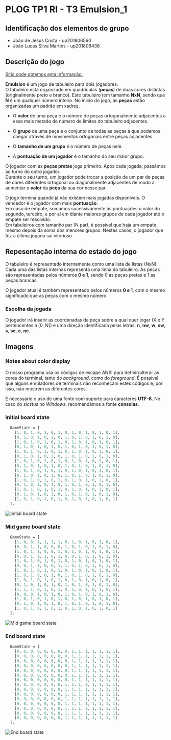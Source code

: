 # PLOG TP1 RI - T3 Emulsion\_1

## Identificação dos elementos do grupo

- João de Jesus Costa - up201806560
- João Lucas Silva Martins - up201806436

## Descrição do jogo

[Sítio onde obtemos esta informação.](https://boardgamegeek.com/boardgame/311851/emulsion)

**Emulsion** é um jogo de tabuleiro para dois jogadores.  
O tabuleiro está organizado em quadrículas (**peças**) de duas cores distintas
(originalmente preto e branco). Este tabuleiro tem tamanho **NxN**, sendo que
**N** é um qualquer número inteiro. No ínicio do jogo, as **peças** estão
organizadas um padrão em xadrez.

- O **valor** de uma peça é o número de peças ortogonalmente adjacentes a essa
  mais metade do número de limites do tabuleiro adjacentes.

- O **grupo** de uma peça é o conjunto de todas as peças a que podemos chegar
  através de movimentos ortogonais entre peças adjacentes.

- O **tamanho de um grupo** é o número de peças nele.

- A **pontuação de um jogador** é o tamanho do seu maior grupo.

O jogador com as **peças pretas** joga primeiro. Após cada jogada, passámos ao
turno do outro jogador.  
Durante o seu turno, um jogador pode trocar a posição de um par de peças de
cores diferentes ortogonal ou diagonalmente adjacentes de modo a aumentar
o **valor** da **peça** da sua cor nesse par.

O jogo termina quando já não existem mais jogadas disponíveis. O vencedor
é o jogador com mais **pontuação**.  
Em caso de empate, somamos sucessivamente às pontuações o valor do segundo,
terceiro, e por aí em diante maiores grupos de cada jogador até o empate
ser resolvido.  
Em tabuleiros com tamanho par (N par), é possível que haja um empate mesmo
depois da soma dos menores grupos. Nestes casos, o jogador que fez a última
jogada sai vitorioso.

## Repesentação interna do estado do jogo

O tabuleiro é representado internamente como uma lista de listas (NxN). Cada
uma das listas internas representa uma linha do tabuleiro. As peças são
representadas pelos números **0 e 1**, sendo 0 as peças pretas e 1 as peças
brancas.

O jogador atual é também representado pelos números **0 e 1**, com o mesmo
significado que as peças com o mesmo número.

### Escolha da jogada

O jogador irá inserir as coordenadas da peça sobre a qual quer jogar (X e Y
pertencentes a [0, N[) e uma direção identificada pelas letras:
**n**, **nw**, **w**, **sw**, **s**, **se**, **e**, **ne**.

## Imagens

### Notes about color display

O nosso programa usa os códigos de escape ANSI para definir/alterar as cores
do terminal, tanto do _background_, como do _foreground_. É possível que
alguns emuladores de terminais não reconheçam estes códigos e, por isso, não
mostrem as diferentes cores.

É necessário o uso de uma fonte com suporte para caracteres **UTF-8**. No
caso do _sicstus_ no _Windows_, recomendámos a fonte **consolas**.

### Initial board state

```pl
  GameState = [
    [1, 0, 1, 0, 1, 0, 1, 0, 1, 0, 1, 0, 1, 0, 1],
    [0, 1, 0, 1, 0, 1, 0, 1, 0, 1, 0, 1, 0, 1, 0],
    [1, 0, 1, 0, 1, 0, 1, 0, 1, 0, 1, 0, 1, 0, 1],
    [0, 1, 0, 1, 0, 1, 0, 1, 0, 1, 0, 1, 0, 1, 0],
    [1, 0, 1, 0, 1, 0, 1, 0, 1, 0, 1, 0, 1, 0, 1],
    [0, 1, 0, 1, 0, 1, 0, 1, 0, 1, 0, 1, 0, 1, 0],
    [1, 0, 1, 0, 1, 0, 1, 0, 1, 0, 1, 0, 1, 0, 1],
    [0, 1, 0, 1, 0, 1, 0, 1, 0, 1, 0, 1, 0, 1, 0],
    [1, 0, 1, 0, 1, 0, 1, 0, 1, 0, 1, 0, 1, 0, 1],
    [0, 1, 0, 1, 0, 1, 0, 1, 0, 1, 0, 1, 0, 1, 0],
    [1, 0, 1, 0, 1, 0, 1, 0, 1, 0, 1, 0, 1, 0, 1],
    [0, 1, 0, 1, 0, 1, 0, 1, 0, 1, 0, 1, 0, 1, 0],
    [1, 0, 1, 0, 1, 0, 1, 0, 1, 0, 1, 0, 1, 0, 1],
    [0, 1, 0, 1, 0, 1, 0, 1, 0, 1, 0, 1, 0, 1, 0],
    [1, 0, 1, 0, 1, 0, 1, 0, 1, 0, 1, 0, 1, 0, 1]
  ].
```

![Initial board state](img/initial_board.png)

### Mid game board state

```pl
  GameState = [
    [1, 0, 0, 1, 1, 1, 1, 0, 1, 0, 1, 0, 1, 0, 1],
    [0, 0, 1, 1, 0, 0, 0, 1, 0, 1, 0, 1, 0, 1, 0],
    [1, 0, 1, 1, 0, 0, 1, 0, 1, 0, 1, 0, 1, 0, 1],
    [0, 0, 1, 1, 1, 0, 1, 0, 0, 1, 0, 1, 0, 1, 0],
    [1, 0, 1, 0, 1, 0, 1, 0, 1, 0, 1, 0, 1, 0, 1],
    [0, 0, 1, 1, 0, 0, 1, 1, 0, 1, 0, 1, 0, 1, 0],
    [1, 0, 1, 0, 1, 0, 1, 0, 1, 0, 1, 0, 1, 0, 1],
    [1, 0, 1, 0, 0, 1, 0, 1, 0, 1, 0, 1, 0, 1, 0],
    [1, 0, 1, 0, 1, 0, 1, 0, 1, 0, 1, 0, 1, 0, 1],
    [0, 1, 0, 1, 0, 1, 0, 1, 0, 1, 0, 1, 0, 1, 0],
    [1, 1, 1, 0, 1, 0, 1, 0, 1, 0, 1, 0, 1, 0, 1],
    [0, 0, 0, 1, 0, 1, 0, 1, 0, 1, 0, 1, 0, 1, 0],
    [1, 0, 1, 0, 1, 0, 1, 0, 1, 0, 1, 0, 1, 0, 1],
    [0, 1, 0, 1, 0, 1, 0, 1, 0, 1, 0, 1, 0, 1, 0],
    [1, 0, 1, 0, 1, 0, 1, 0, 1, 0, 1, 0, 1, 0, 1]
  ].
```

![Mid game board state](img/midgame_board.png)

### End board state

```pl
  GameState = [
    [0, 0, 0, 0, 0, 0, 0, 0, 1, 1, 1, 1, 1, 1, 1],
    [0, 0, 0, 0, 0, 0, 0, 0, 1, 1, 1, 1, 1, 1, 1],
    [0, 0, 0, 0, 0, 0, 0, 0, 1, 1, 1, 1, 1, 1, 1],
    [0, 0, 0, 0, 0, 0, 0, 0, 1, 1, 1, 1, 1, 1, 1],
    [0, 0, 0, 0, 0, 0, 0, 0, 1, 1, 1, 1, 1, 1, 1],
    [0, 0, 0, 0, 0, 0, 0, 0, 1, 1, 1, 1, 1, 1, 1],
    [0, 0, 0, 0, 0, 0, 0, 0, 1, 1, 1, 1, 1, 1, 1],
    [0, 0, 0, 0, 0, 0, 0, 1, 1, 1, 1, 1, 1, 1, 1],
    [0, 0, 0, 0, 0, 0, 0, 1, 1, 1, 1, 1, 1, 1, 1],
    [0, 0, 0, 0, 0, 0, 0, 1, 1, 1, 1, 1, 1, 1, 1],
    [0, 0, 0, 0, 0, 0, 0, 1, 1, 1, 1, 1, 1, 1, 1],
    [0, 0, 0, 0, 0, 0, 0, 1, 1, 1, 1, 1, 1, 1, 1],
    [0, 0, 0, 0, 0, 0, 0, 1, 1, 1, 1, 1, 1, 1, 1],
    [0, 0, 0, 0, 0, 0, 0, 1, 1, 1, 1, 1, 1, 1, 1],
    [0, 0, 0, 0, 0, 0, 0, 1, 1, 1, 1, 1, 1, 1, 1]
  ].
```

![End board state](img/end_board.png)
